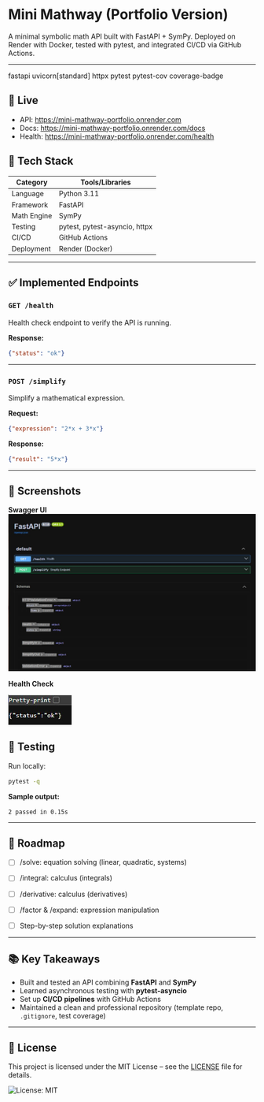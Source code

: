 # Mini Mathway (Portfolio Version)

A minimal symbolic math API built with FastAPI + SymPy. Deployed on Render with Docker, tested with pytest, and integrated CI/CD via GitHub Actions.

---

fastapi
uvicorn[standard]
httpx
pytest
pytest-cov
coverage-badge

## 🚀 Live
- API: https://mini-mathway-portfolio.onrender.com
- Docs: https://mini-mathway-portfolio.onrender.com/docs
- Health: https://mini-mathway-portfolio.onrender.com/health


## 🚀 Tech Stack
| Category        | Tools/Libraries                  |
|-----------------|----------------------------------|
| Language        | Python 3.11                      |
| Framework       | FastAPI                          |
| Math Engine     | SymPy                            |
| Testing         | pytest, pytest-asyncio, httpx    |
| CI/CD           | GitHub Actions                   |
| Deployment      | Render (Docker)                  |


---

## ✅ Implemented Endpoints

### `GET /health`
Health check endpoint to verify the API is running.

**Response:**
~~~json
{"status": "ok"}
~~~

---

### `POST /simplify`
Simplify a mathematical expression.

**Request:**
~~~json
{"expression": "2*x + 3*x"}
~~~

**Response:**
~~~json
{"result": "5*x"}
~~~

---

## 📸 Screenshots

**Swagger UI**  
![Swagger UI](assets/swagger-ui.jpg)




**Health Check**  


![Health Check](assets/health-check.jpg)






## 🧪 Testing

Run locally:
~~~bash
pytest -q
~~~

**Sample output:**
~~~text
2 passed in 0.15s
~~~

---


## 🚀 Roadmap
- [ ] /solve: equation solving (linear, quadratic, systems)
- [ ] /integral: calculus (integrals)
- [ ] /derivative: calculus (derivatives)
- [ ] /factor & /expand: expression manipulation
- [ ] Step-by-step solution explanations


---

## 📚 Key Takeaways
- Built and tested an API combining **FastAPI** and **SymPy**  
- Learned asynchronous testing with **pytest-asyncio**  
- Set up **CI/CD pipelines** with GitHub Actions  
- Maintained a clean and professional repository (template repo, `.gitignore`, test coverage)  

---

## 📜 License
This project is licensed under the MIT License – see the [LICENSE](./LICENSE) file for details.  

![License: MIT](https://img.shields.io/badge/License-MIT-yellow.svg)
